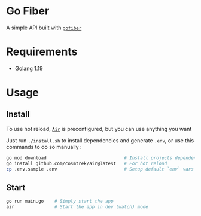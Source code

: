 # Go Fiber

A simple API built with [`gofiber`](https://gofiber.io/)

# Requirements

- Golang 1.19

# Usage

## Install

To use hot reload, [`Air`](https://github.com/cosmtrek/air) is preconfigured, but you can use anything you want

Just run `./install.sh` to install dependencies and generate `.env`, or use this commands to do so manually :

```sh
go mod download                             # Install projects dependencies
go install github.com/cosmtrek/air@latest   # For hot reload
cp .env.sample .env                         # Setup default `env` vars
```

## Start

```sh
go run main.go    # Simply start the app
air               # Start the app in dev (watch) mode
```
